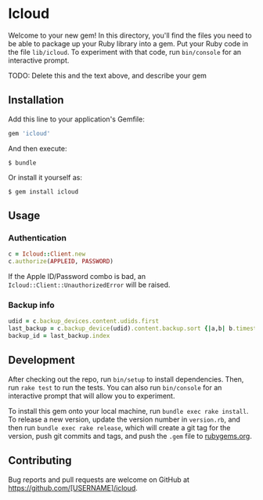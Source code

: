 # Icloud

Welcome to your new gem! In this directory, you'll find the files you need to be able to package up your Ruby library into a gem. Put your Ruby code in the file `lib/icloud`. To experiment with that code, run `bin/console` for an interactive prompt.

TODO: Delete this and the text above, and describe your gem

## Installation

Add this line to your application's Gemfile:

```ruby
gem 'icloud'
```

And then execute:

    $ bundle

Or install it yourself as:

    $ gem install icloud

## Usage

### Authentication

```ruby
c = Icloud::Client.new
c.authorize(APPLEID, PASSWORD)
```

If the Apple ID/Password combo is bad, an `Icloud::Client::UnauthorizedError`
will be raised.


### Backup info

```ruby
udid = c.backup_devices.content.udids.first
last_backup = c.backup_device(udid).content.backup.sort {|a,b| b.timestamp2 <=> a.timestamp2 }.first
backup_id = last_backup.index
```

## Development

After checking out the repo, run `bin/setup` to install dependencies. Then, run `rake test` to run the tests. You can also run `bin/console` for an interactive prompt that will allow you to experiment.

To install this gem onto your local machine, run `bundle exec rake install`. To release a new version, update the version number in `version.rb`, and then run `bundle exec rake release`, which will create a git tag for the version, push git commits and tags, and push the `.gem` file to [rubygems.org](https://rubygems.org).

## Contributing

Bug reports and pull requests are welcome on GitHub at https://github.com/[USERNAME]/icloud.

